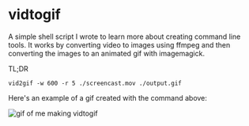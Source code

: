 # vidtogif

A simple shell script I wrote to learn more about creating command line tools. It works by converting video to images using ffmpeg and then converting the images to an animated gif with imagemagick.

TL;DR

`vid2gif -w 600 -r 5 ./screencast.mov ./output.gif`

Here's an example of a gif created with the command above:

![gif of me making vidtogif](http://i.imgur.com/RwESKPg.gif)

